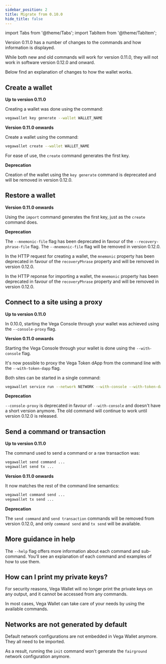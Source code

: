 ```yaml
---
sidebar_position: 2
title: Migrate from 0.10.0
hide_title: false
---
```


import Tabs from '@theme/Tabs';
import TabItem from '@theme/TabItem';

Version 0.11.0 has a number of changes to the commands and how information is displayed. 

While both new and old commands will work for version 0.11.0, they will not work in software version 0.12.0 and onward. 

Below find an explanation of changes to how the wallet works. 

## Create a wallet

**Up to version 0.11.0** 

Creating a wallet was done using the command:

```sh
vegawallet key generate --wallet WALLET_NAME
```

**Version 0.11.0 onwards**

Create a wallet using the command:

```sh
vegawallet create --wallet WALLET_NAME
```

For ease of use, the `create` command generates the first key.

**Deprecation** 

Creation of the wallet using the `key generate` command is deprecated and will be removed in version 0.12.0.

## Restore a wallet

**Version 0.11.0 onwards**

Using the `import` command generates the first key, just as the `create` command does.

**Deprecation** 

The `--mnemonic-file` flag has been deprecated in favour of the `--recovery-phrase-file` flag. The `--mnemonic-file` flag will be removed in version 0.12.0.

In the HTTP request for creating a wallet, the `mnemonic` property has been deprecated in favour of the `recoveryPhrase` property and will be removed in version 0.12.0.

In the HTTP reponse for importing a wallet, the `mnemonic` property has been deprecated in favour of the `recoveryPhrase` property and will be removed in version 0.12.0.

## Connect to a site using a proxy

**Up to version 0.11.0** 

In 0.10.0, starting the Vega Console through your wallet was achieved using the `--console-proxy` flag. 

**Version 0.11.0 onwards**

Starting the Vega Console through your wallet is done using the `--with-console` flag. 

It's now possible to proxy the Vega Token dApp from the command line with the `--with-token-dapp` flag.

Both sites can be started in a single command:

```sh
vegawallet service run --network NETWORK --with-console --with-token-dapp
```

**Deprecation** 

`--console-proxy` is deprecated in favour of `--with-console` and doesn't have a short version anymore. The old command will continue to work until version 0.12.0 is released.

## Send a command or transaction

**Up to version 0.11.0** 

The command used to send a command or a raw transaction was:

```sh
vegawallet send command ...
vegawallet send tx ...
```

**Version 0.11.0 onwards** 

It now matches the rest of the command line semantics:

```sh
vegawallet command send ...
vegawallet tx send ...
```

**Deprecation** 

The `send command` and `send transaction` commands will be removed from version 0.12.0, and only `command send` and `tx send` will be available.

## More guidance in help

The `--help` flag offers more information about each command and sub-command.  You'll see an explanation of each command and examples of how to use them. 

## How can I print my private keys?

For security reasons, Vega Wallet will no longer print the private keys on any output, and it cannot be accessed from any commands.

In most cases, Vega Wallet can take care of your needs by using the available commands.

## Networks are not generated by default

Default network configurations are not embedded in Vega Wallet anymore. They all need to be imported.

As a result, running the `init` command won't generate the `fairground` network configuration anymore.
